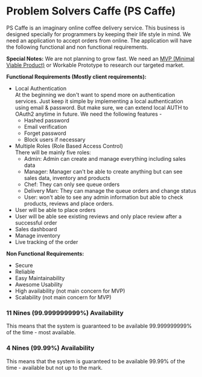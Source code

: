 # Problem Solvers Caffe (PS Caffe)

PS Caffe is an imaginary online coffee delivery service. This business is designed specially for programmers by keeping their life style in mind. We need an application to accept orders from online. The application will have the following functional and non functional requirements.

**Special Notes:** We are not planning to grow fast. We need an [MVP (Minimal Viable Product)](https://en.wikipedia.org/wiki/Minimum_viable_product) or Workable Prototype to research our targeted market.

**Functional Requirements (Mostly client requirements):**

- Local Authentication</br>
  At the beginning we don't want to spend more on authentication services. Just keep it simple by implementing a local authentication using email & password. But make sure, we can extend local AUTH to OAuth2 anytime in future. We need the following features -
  - Hashed password
  - Email verification
  - Forget password
  - Block users if necessary
- Multiple Roles (Role Based Access Control)</br>
  There will be mainly five roles:
  - Admin: Admin can create and manage everything including sales data
  - Manager: Manager can't be able to create anything but can see sales data, inventory and products
  - Chef: They can only see queue orders
  - Delivery Man: They can manage the queue orders and change status
  - User: won't able to see any admin information but able to check products, reviews and place orders.
- User will be able to place orders
- User will be able see existing reviews and only place review after a successful order
- Sales dashboard
- Manage inventory
- Live tracking of the order

**Non Functional Requirements:**

- Secure
- Reliable
- Easy Maintainability
- Awesome Usability
- High availability (not main concern for MVP)
- Scalability (not main concern for MVP)

### 11 Nines (99.999999999%) Availability 
This means that the system is guaranteed to be available 99.999999999% of the time - most available.

### 4 Nines (99.99%) Availability
This means that the system is guaranteed to be available 99.99% of the time - available but not up to the mark.
